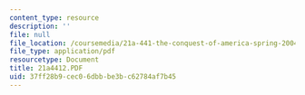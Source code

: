```yaml
---
content_type: resource
description: ''
file: null
file_location: /coursemedia/21a-441-the-conquest-of-america-spring-2004/37ff28b9cec06dbbbe3bc62784af7b45_21a4412.PDF
file_type: application/pdf
resourcetype: Document
title: 21a4412.PDF
uid: 37ff28b9-cec0-6dbb-be3b-c62784af7b45
---
```

